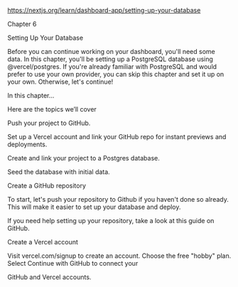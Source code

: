 https://nextjs.org/learn/dashboard-app/setting-up-your-database

Chapter 6

Setting Up Your Database

Before you can continue working on your dashboard, you'll need some data. In this chapter, you'll be setting up a PostgreSQL database using @vercel/postgres. If you're already familiar with PostgreSQL and would prefer to use your own provider, you can skip this chapter and set it up on your own. Otherwise, let's continue!

In this chapter...

Here are the topics we’ll cover

Push your project to GitHub.

Set up a Vercel account and link your GitHub repo for instant previews and deployments.

Create and link your project to a Postgres database.

Seed the database with initial data.

Create a GitHub repository

To start, let's push your repository to Github if you haven't done so already. This will make it easier to set up your database and deploy.

If you need help setting up your repository, take a look at this guide on GitHub.

Create a Vercel account

Visit vercel.com/signup to create an account. Choose the free "hobby" plan. Select Continue with GitHub to connect your 

GitHub and Vercel accounts.





























